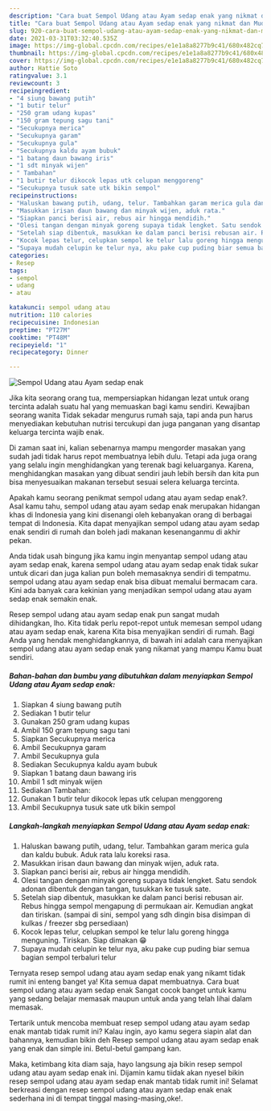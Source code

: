 ```yaml
---
description: "Cara buat Sempol Udang atau Ayam sedap enak yang nikmat dan Mudah Dibuat"
title: "Cara buat Sempol Udang atau Ayam sedap enak yang nikmat dan Mudah Dibuat"
slug: 920-cara-buat-sempol-udang-atau-ayam-sedap-enak-yang-nikmat-dan-mudah-dibuat
date: 2021-03-31T03:32:40.535Z
image: https://img-global.cpcdn.com/recipes/e1e1a8a8277b9c41/680x482cq70/sempol-udang-atau-ayam-sedap-enak-foto-resep-utama.jpg
thumbnail: https://img-global.cpcdn.com/recipes/e1e1a8a8277b9c41/680x482cq70/sempol-udang-atau-ayam-sedap-enak-foto-resep-utama.jpg
cover: https://img-global.cpcdn.com/recipes/e1e1a8a8277b9c41/680x482cq70/sempol-udang-atau-ayam-sedap-enak-foto-resep-utama.jpg
author: Hattie Soto
ratingvalue: 3.1
reviewcount: 3
recipeingredient:
- "4 siung bawang putih"
- "1 butir telur"
- "250 gram udang kupas"
- "150 gram tepung sagu tani"
- "Secukupnya merica"
- "Secukupnya garam"
- "Secukupnya gula"
- "Secukupnya kaldu ayam bubuk"
- "1 batang daun bawang iris"
- "1 sdt minyak wijen"
- " Tambahan"
- "1 butir telur dikocok lepas utk celupan menggoreng"
- "Secukupnya tusuk sate utk bikin sempol"
recipeinstructions:
- "Haluskan bawang putih, udang, telur. Tambahkan garam merica gula dan kaldu bubuk. Aduk rata lalu koreksi rasa."
- "Masukkan irisan daun bawang dan minyak wijen, aduk rata."
- "Siapkan panci berisi air, rebus air hingga mendidih."
- "Olesi tangan dengan minyak goreng supaya tidak lengket. Satu sendok adonan dibentuk dengan tangan, tusukkan ke tusuk sate."
- "Setelah siap dibentuk, masukkan ke dalam panci berisi rebusan air. Rebus hingga sempol mengapung di permukaan air. Kemudian angkat dan tiriskan. (sampai di sini, sempol yang sdh dingin bisa disimpan di kulkas / freezer sbg persediaan)"
- "Kocok lepas telur, celupkan sempol ke telur lalu goreng hingga menguning. Tiriskan. Siap dimakan 😁"
- "Supaya mudah celupin ke telur nya, aku pake cup puding biar semua bagian sempol terbaluri telur"
categories:
- Resep
tags:
- sempol
- udang
- atau

katakunci: sempol udang atau 
nutrition: 110 calories
recipecuisine: Indonesian
preptime: "PT27M"
cooktime: "PT48M"
recipeyield: "1"
recipecategory: Dinner

---
```



![Sempol Udang atau Ayam sedap enak](https://img-global.cpcdn.com/recipes/e1e1a8a8277b9c41/680x482cq70/sempol-udang-atau-ayam-sedap-enak-foto-resep-utama.jpg)

Jika kita seorang orang tua, mempersiapkan hidangan lezat untuk orang tercinta adalah suatu hal yang memuaskan bagi kamu sendiri. Kewajiban seorang  wanita Tidak sekadar mengurus rumah saja, tapi anda pun harus menyediakan kebutuhan nutrisi tercukupi dan juga panganan yang disantap keluarga tercinta wajib enak.

Di zaman  saat ini, kalian sebenarnya mampu mengorder masakan yang sudah jadi tidak harus repot membuatnya lebih dulu. Tetapi ada juga orang yang selalu ingin menghidangkan yang terenak bagi keluarganya. Karena, menghidangkan masakan yang dibuat sendiri jauh lebih bersih dan kita pun bisa menyesuaikan makanan tersebut sesuai selera keluarga tercinta. 



Apakah kamu seorang penikmat sempol udang atau ayam sedap enak?. Asal kamu tahu, sempol udang atau ayam sedap enak merupakan hidangan khas di Indonesia yang kini disenangi oleh kebanyakan orang di berbagai tempat di Indonesia. Kita dapat menyajikan sempol udang atau ayam sedap enak sendiri di rumah dan boleh jadi makanan kesenanganmu di akhir pekan.

Anda tidak usah bingung jika kamu ingin menyantap sempol udang atau ayam sedap enak, karena sempol udang atau ayam sedap enak tidak sukar untuk dicari dan juga kalian pun boleh memasaknya sendiri di tempatmu. sempol udang atau ayam sedap enak bisa dibuat memalui bermacam cara. Kini ada banyak cara kekinian yang menjadikan sempol udang atau ayam sedap enak semakin enak.

Resep sempol udang atau ayam sedap enak pun sangat mudah dihidangkan, lho. Kita tidak perlu repot-repot untuk memesan sempol udang atau ayam sedap enak, karena Kita bisa menyajikan sendiri di rumah. Bagi Anda yang hendak menghidangkannya, di bawah ini adalah cara menyajikan sempol udang atau ayam sedap enak yang nikamat yang mampu Kamu buat sendiri.

<!--inarticleads1-->

##### Bahan-bahan dan bumbu yang dibutuhkan dalam menyiapkan Sempol Udang atau Ayam sedap enak:

1. Siapkan 4 siung bawang putih
1. Sediakan 1 butir telur
1. Gunakan 250 gram udang kupas
1. Ambil 150 gram tepung sagu tani
1. Siapkan Secukupnya merica
1. Ambil Secukupnya garam
1. Ambil Secukupnya gula
1. Sediakan Secukupnya kaldu ayam bubuk
1. Siapkan 1 batang daun bawang iris
1. Ambil 1 sdt minyak wijen
1. Sediakan  Tambahan:
1. Gunakan 1 butir telur dikocok lepas utk celupan menggoreng
1. Ambil Secukupnya tusuk sate utk bikin sempol




<!--inarticleads2-->

##### Langkah-langkah menyiapkan Sempol Udang atau Ayam sedap enak:

1. Haluskan bawang putih, udang, telur. Tambahkan garam merica gula dan kaldu bubuk. Aduk rata lalu koreksi rasa.
1. Masukkan irisan daun bawang dan minyak wijen, aduk rata.
1. Siapkan panci berisi air, rebus air hingga mendidih.
1. Olesi tangan dengan minyak goreng supaya tidak lengket. Satu sendok adonan dibentuk dengan tangan, tusukkan ke tusuk sate.
1. Setelah siap dibentuk, masukkan ke dalam panci berisi rebusan air. Rebus hingga sempol mengapung di permukaan air. Kemudian angkat dan tiriskan. (sampai di sini, sempol yang sdh dingin bisa disimpan di kulkas / freezer sbg persediaan)
1. Kocok lepas telur, celupkan sempol ke telur lalu goreng hingga menguning. Tiriskan. Siap dimakan 😁
1. Supaya mudah celupin ke telur nya, aku pake cup puding biar semua bagian sempol terbaluri telur




Ternyata resep sempol udang atau ayam sedap enak yang nikamt tidak rumit ini enteng banget ya! Kita semua dapat membuatnya. Cara buat sempol udang atau ayam sedap enak Sangat cocok banget untuk kamu yang sedang belajar memasak maupun untuk anda yang telah lihai dalam memasak.

Tertarik untuk mencoba membuat resep sempol udang atau ayam sedap enak mantab tidak rumit ini? Kalau ingin, ayo kamu segera siapin alat dan bahannya, kemudian bikin deh Resep sempol udang atau ayam sedap enak yang enak dan simple ini. Betul-betul gampang kan. 

Maka, ketimbang kita diam saja, hayo langsung aja bikin resep sempol udang atau ayam sedap enak ini. Dijamin kamu tiidak akan nyesel bikin resep sempol udang atau ayam sedap enak mantab tidak rumit ini! Selamat berkreasi dengan resep sempol udang atau ayam sedap enak enak sederhana ini di tempat tinggal masing-masing,oke!.

